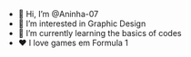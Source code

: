 - 👋 Hi, I’m @Aninha-07
- 👀 I’m interested in Graphic Design
- 🌱 I’m currently learning the basics of codes
- ❤ I love games em Formula 1

<!---
Aninha-07/Aninha-07 is a ✨ special ✨ repository because its `README.md` (this file) appears on your GitHub profile.
You can click the Preview link to take a look at your changes.
--->
